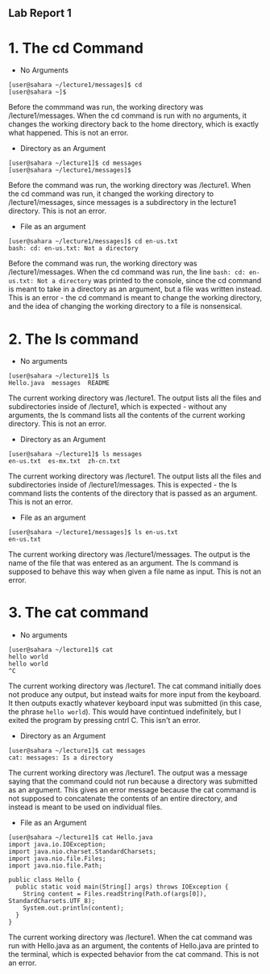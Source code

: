## Lab Report 1

# 1. The cd Command
- No Arguments
```
[user@sahara ~/lecture1/messages]$ cd
[user@sahara ~]$ 
```
Before the commmand was run, the working directory was /lecture1/messages. When the cd command is run with no arguments, it changes the working directory back to the home directory, which is exactly 
what happened. This is not an error. 

- Directory as an Argument
```
[user@sahara ~/lecture1]$ cd messages
[user@sahara ~/lecture1/messages]$ 
```
Before the command was run, the working directory was /lecture1. When the cd command was run, it changed the working directory to /lecture1/messages, since messages is a subdirectory in the lecture1 
directory. This is not an error. 

- File as an argument
```
[user@sahara ~/lecture1/messages]$ cd en-us.txt
bash: cd: en-us.txt: Not a directory
```
Before the command was run, the working directory was /lecture1/messages. When the cd command was run, the line `bash: cd: en-us.txt: Not a directory` was printed to the console, since the cd 
command is meant to take in a directory as an argument, but a file was written instead. This is an error - the cd command is meant to change the working directory, and the idea of changing the 
working directory to a file is nonsensical. 

# 2. The ls command
- No arguments
```
[user@sahara ~/lecture1]$ ls
Hello.java  messages  README
```
The current working directory was /lecture1. The output lists all the files and subdirectories inside of /lecture1, which is expected - without any arguments, the ls command lists all the contents 
of the current working directory. This is not an error. 

- Directory as an Argument
```
[user@sahara ~/lecture1]$ ls messages
en-us.txt  es-mx.txt  zh-cn.txt
```
The current working directory was /lecture1. The output lists all the files and subdirectories inside of /lecture1/messages. This is expected - the ls command lists the contents of the directory 
that is passed as an argument. This is not an error.

- File as an argument
```
[user@sahara ~/lecture1/messages]$ ls en-us.txt
en-us.txt
```

The current working directory was /lecture1/messages. The output is the name of the file that was entered as an argument. The ls command is supposed to behave this way when given a file name as 
input. This is not an error. 

# 3. The cat command
- No arguments
```
[user@sahara ~/lecture1]$ cat
hello world
hello world
^C
```
The current working directory was /lecture1. The cat command initially does not produce any output, but instead waits for more input from the keyboard. It then outputs exactly whatever keyboard 
input was submitted (in this case, the phrase `hello world`). This would have contintued indefinitely, but I exited the program by pressing cntrl C. This isn't an error.

- Directory as an Argument
```
[user@sahara ~/lecture1]$ cat messages
cat: messages: Is a directory
```
The current working directory was /lecture1. The output was a message saying that the command could not run because a directory was submitted as an argument. This gives an error message because the
cat command is not supposed to concatenate the contents of an entire directory, and instead is meant to be used on individual files. 

- File as an Argument

```
[user@sahara ~/lecture1]$ cat Hello.java
import java.io.IOException;
import java.nio.charset.StandardCharsets;
import java.nio.file.Files;
import java.nio.file.Path;

public class Hello {
  public static void main(String[] args) throws IOException {
    String content = Files.readString(Path.of(args[0]), StandardCharsets.UTF_8);    
    System.out.println(content);
  }
}
```
The current working directory was /lecture1. When the cat command was run with Hello.java as an argument, the contents of Hello.java are printed to the terminal, which is expected behavior from the 
cat command. This is not an error. 
